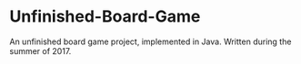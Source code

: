 # Unfinished-Board-Game
An unfinished board game project, implemented in Java.
Written during the summer of 2017.
